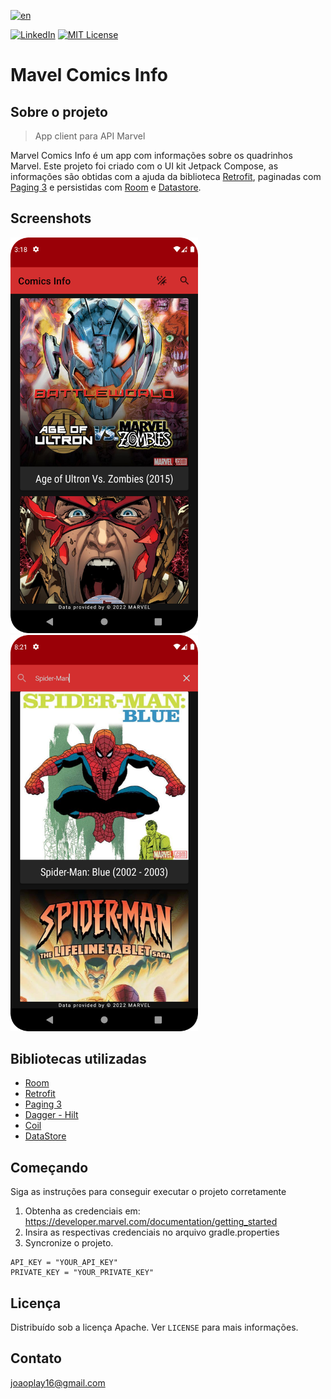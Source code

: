 [![en](https://img.shields.io/badge/lang-en-red.svg)](https://github.com/joaoplay16/marvel-comics-info/blob/main/README.en.md)
  
[![LinkedIn][linkedin-shield]][linkedin-url]
[![MIT License][license-shield]][license-url]
# Mavel Comics Info

## Sobre o projeto
> App client para API Marvel

Marvel Comics Info é um app com informações sobre os quadrinhos Marvel. 
Este projeto foi criado com o UI kit Jetpack Compose, as informações são obtidas com a ajuda da biblioteca [Retrofit](https://square.github.io/retrofit/), paginadas com [Paging 3](https://developer.android.com/topic/libraries/architecture/paging/v3-overview?hl=pt-br) e persistidas com [Room](https://developer.android.com/training/data-storage/room) e [Datastore](https://developer.android.com/topic/libraries/architecture/datastore?hl=pt-br).

## Screenshots
<img width="300" src="https://github.com/joaoplay16/marvel-comics-info/raw/main/screenshots/screen-1.png"/>
<img width="300" src="https://github.com/joaoplay16/marvel-comics-info/raw/main/screenshots/screen-2.png"/>

## Bibliotecas utilizadas
- [Room](https://developer.android.com/training/data-storage/room)
- [Retrofit](https://square.github.io/retrofit/)
- [Paging 3](https://developer.android.com/topic/libraries/architecture/paging/v3-overview?hl=pt-br)
- [Dagger - Hilt](https://dagger.dev/hilt/)
- [Coil](https://coil-kt.github.io/coil/)
- [DataStore](https://developer.android.com/topic/libraries/architecture/datastore?hl=pt-br)

## Começando
Siga as instruções para conseguir executar o projeto corretamente

1. Obtenha as credenciais em: https://developer.marvel.com/documentation/getting_started
2. Insira as respectivas credenciais no arquivo gradle.properties
3. Syncronize o projeto.
```
API_KEY = "YOUR_API_KEY"  
PRIVATE_KEY = "YOUR_PRIVATE_KEY"
```
## Licença
Distribuído sob a licença Apache. Ver `LICENSE` para mais informações.

## Contato
joaoplay16@gmail.com

[linkedin-url]: https://www.linkedin.com/in/joao-pedro-de-freitas/
[linkedin-shield]: https://img.shields.io/badge/-LinkedIn-black.svg?style=for-the-badge&logo=linkedin&colorB=555
[license-shield]: https://img.shields.io/github/license/othneildrew/Best-README-Template.svg?style=for-the-badge
[license-url]: https://raw.githubusercontent.com/joaoplay16/marvel-comics-info/main/LICENSE.txt

